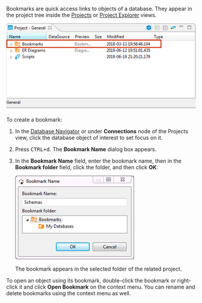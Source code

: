 Bookmarks are quick access links to objects of a database. They appear in the project tree inside the [Projects](Projects-View) or [Project Explorer](Project-Explorer) views.

![](images/ug/Bookmarks.png)

To create a bookmark:
1. In the [Database Navigator](Database-Navigator) or under **Connections** node of the Projects view, click the database object of interest to set focus on it.
2. Press <kbd>CTRL+d</kbd>. The **Bookmark Name** dialog box appears.
3. In the **Bookmark Name** field, enter the bookmark name, then in the **Bookmark folder** field, click the folder, and then click **OK**:  

   ![](images/ug/Bookmark-dialog.png)

   The bookmark appears in the selected folder of the related project.

To open an object using its bookmark, double-click the bookmark or right-click it and click **Open Bookmark** on the context menu. You can rename and delete bookmarks using the context menu as well. 
